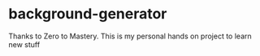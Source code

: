 # background-generator
Thanks to Zero to Mastery. This is my personal hands on project to learn new stuff
